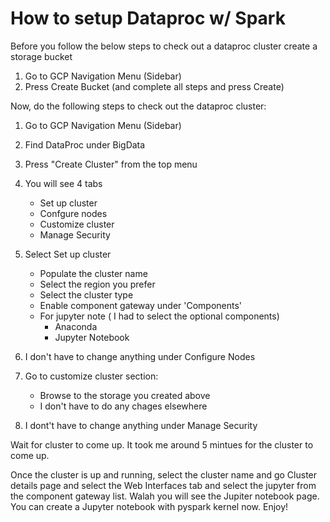 # How to setup Dataproc w/ Spark
Before you follow the below steps to check out a dataproc cluster create a storage bucket
1. Go to GCP Navigation Menu (Sidebar)
2. Press Create Bucket (and complete all steps and press Create)

Now, do the following steps to check out the dataproc cluster:
1. Go to GCP Navigation Menu (Sidebar)
2. Find DataProc under BigData
3. Press "Create Cluster" from the top menu
4. You will see 4 tabs
	- Set up cluster
	- Confgure nodes
	- Customize cluster
	- Manage Security
5. Select Set up cluster
	- Populate the cluster name
	- Select the region you prefer
	- Select the cluster type
	- Enable component gateway under 'Components'
	- For jupyter note ( I had to select the optional components)
		- Anaconda
		- Jupyter Notebook

6. I don't have to change anything under Configure Nodes
7. Go to customize cluster section:
	- Browse to the storage you created above
	- I don't have to do any chages elsewhere
8. I dont't have to change anything under Manage Security

Wait for cluster to come up. It took me around 5 mintues for the cluster to come up. 

Once the cluster is up and running, select the cluster name and go Cluster details page and select the Web Interfaces tab and select the jupyter from the component gateway list. 
Walah you will see the Jupiter notebook page. You can create a Jupyter notebook with pyspark kernel now. Enjoy!